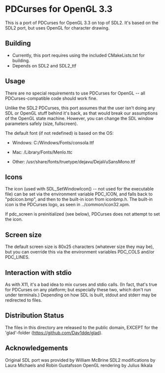 PDCurses for OpenGL 3.3
=======================

This is a port of PDCurses for OpenGL 3.3 on top of SDL2. It's based on the
SDL2 port, but uses OpenGL for character drawing.


Building
--------

- Currently, this port requires using the included CMakeLists.txt for building.
- Depends on SDL2 and SDL2_ttf


Usage
-----

There are no special requirements to use PDCurses for OpenGL -- all
PDCurses-compatible code should work fine.

Unlike the SDL2 PDCurses, this port assumes that the user isn't doing any SDL
or OpenGL stuff behind it's back, as that would break our assumptions of the
OpenGL state machine. However, you can change the SDL window parameters safely
(size, fullscreen).

The default font (if not redefined) is based on the OS:

- Windows: C:/Windows/Fonts/consola.ttf

- Mac: /Library/Fonts/Menlo.ttc

- Other: /usr/share/fonts/truetype/dejavu/DejaVuSansMono.ttf

Icons
-----

The icon (used with SDL_SetWindowIcon() -- not used for the executable
file) can be set via the environment variable PDC_ICON, and falls back
to "pdcicon.bmp", and then to the built-in icon from iconbmp.h. The
built-in icon is the PDCurses logo, as seen in ../common/icon32.xpm.

If pdc_screen is preinitialized (see below), PDCurses does not attempt
to set the icon.

Screen size
-----------

The default screen size is 80x25 characters (whatever size they may be),
but you can override this via the environment variables PDC_COLS and/or
PDC_LINES.


Interaction with stdio
----------------------

As with X11, it's a bad idea to mix curses and stdio calls. (In fact,
that's true for PDCurses on any platform; but especially these two,
which don't run under terminals.) Depending on how SDL is built, stdout
and stderr may be redirected to files.


Distribution Status
-------------------

The files in this directory are released to the public domain, EXCEPT for the
'glad'-folder (https://github.com/Dav1dde/glad).


Acknowledgements
----------------

Original SDL port was provided by William McBrine
SDL2 modifications by Laura Michaels and Robin Gustafsson
OpenGL rendering by Julius Ikkala
